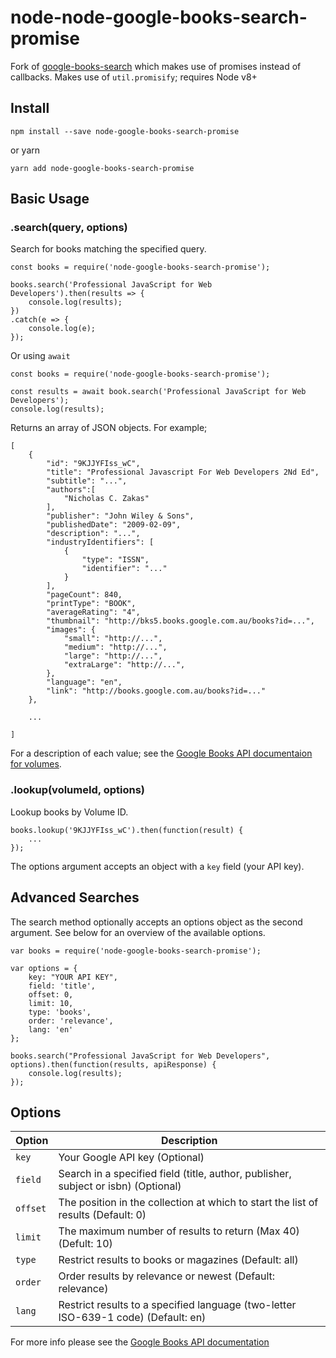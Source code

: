 # node-node-google-books-search-promise

Fork of [google-books-search](https://www.npmjs.com/package/google-books-search) which makes use of promises instead of callbacks. Makes use of `util.promisify`; requires Node v8+

## Install

    npm install --save node-google-books-search-promise

or yarn

    yarn add node-google-books-search-promise

## Basic Usage

### .search(query, options)

Search for books matching the specified query.

    const books = require('node-google-books-search-promise');

    books.search('Professional JavaScript for Web Developers').then(results => {
        console.log(results);
    })
    .catch(e => {
        console.log(e);
    });

Or using `await`

    const books = require('node-google-books-search-promise');

    const results = await book.search('Professional JavaScript for Web Developers');
    console.log(results);

Returns an array of JSON objects. For example;

    [
        {
            "id": "9KJJYFIss_wC",
            "title": "Professional Javascript For Web Developers 2Nd Ed",
            "subtitle": "...",
            "authors":[
                "Nicholas C. Zakas"
            ],
            "publisher": "John Wiley & Sons",
            "publishedDate": "2009-02-09",
            "description": "...",
            "industryIdentifiers": [
                {
                    "type": "ISSN",
                    "identifier": "..."
                }
            ],
            "pageCount": 840,
            "printType": "BOOK",
            "averageRating": "4",
            "thumbnail": "http://bks5.books.google.com.au/books?id=...",
            "images": {
                "small": "http://...",
                "medium": "http://...",
                "large": "http://...",
                "extraLarge": "http://...",
            },
            "language": "en",
            "link": "http://books.google.com.au/books?id=..."
        },

        ...

    ]

For a description of each value; see the [Google Books API documentaion for volumes](https://developers.google.com/books/docs/v1/reference/volumes).

### .lookup(volumeId, options)

Lookup books by Volume ID.

    books.lookup('9KJJYFIss_wC').then(function(result) {
        ...
    });

The options argument accepts an object with a `key` field (your API key).

## Advanced Searches

The search method optionally accepts an options object as the second argument. See below for an overview of the available options.

    var books = require('node-google-books-search-promise');

    var options = {
        key: "YOUR API KEY",
        field: 'title',
        offset: 0,
        limit: 10,
        type: 'books',
        order: 'relevance',
        lang: 'en'
    };

    books.search("Professional JavaScript for Web Developers", options).then(function(results, apiResponse) {
        console.log(results);
    });

## Options

Option | Description
--- | ---
`key` | Your Google API key (Optional)
`field` | Search in a specified field (title, author, publisher, subject or isbn) (Optional)
`offset` | The position in the collection at which to start the list of results (Default: 0)
`limit` | The maximum number of results to return (Max 40) (Defult: 10)
`type` | Restrict results to books or magazines (Default: all)
`order` | Order results by relevance or newest (Default: relevance)
`lang` | Restrict results to a specified language (two-letter ISO-639-1 code) (Default: en)

For more info please see the [Google Books API documentation](https://developers.google.com/books/docs/v1/reference/)
